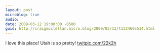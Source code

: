 ```yaml
---
layout: post
microblog: true
audio: 
date: 2009-03-12 19:00:00 -0500
guid: http://craigmcclellan.micro.blog/2009/03/13/t1324605514.html
---
```

I love this place! Utah is so pretty! [twitpic.com/22k2h](http://twitpic.com/22k2h)
